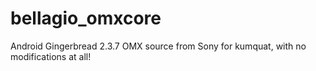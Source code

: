 bellagio_omxcore
================

Android Gingerbread 2.3.7 OMX source from Sony for kumquat, with no modifications at all!
